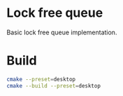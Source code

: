  
# Lock free queue

Basic lock free queue implementation.

# Build

```bash
cmake --preset=desktop
cmake --build --preset=desktop
```